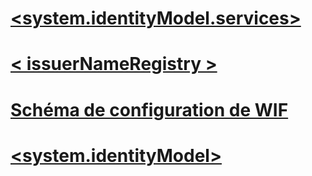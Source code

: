 # [<system.identityModel.services>](system-identitymodel-services.md)
# [<issuerTokenResolver>](issuertokenresolver.md)
# [<securityTokenHandlers>](securitytokenhandlers.md)
# [<trustedIssuers>](trustedissuers.md)
# [<sessionSecurityTokenCache>](sessionsecuritytokencache.md)
# [<claimType>](claimtype.md)
# [<wsFederation>](wsfederation.md)
# [<claimTypeRequired>](claimtyperequired.md)
# [<cookieHandler>](cookiehandler.md)
# [<x509SecurityTokenHandlerRequirement>](x509securitytokenhandlerrequirement.md)
# [<tokenReplayDetection>](tokenreplaydetection.md)
# [<customCookieHandler>](customcookiehandler.md)
# [<claimsAuthorizationManager>](claimsauthorizationmanager.md)
# [<federationConfiguration>](federationconfiguration.md)
# [<certificateValidator>](certificatevalidator.md)
# [<audienceUris>](audienceuris.md)
# [<chunkedCookieHandler>](chunkedcookiehandler.md)
# [<userNameSecurityTokenHandlerRequirement>](usernamesecuritytokenhandlerrequirement.md)
# [<serviceTokenResolver>](servicetokenresolver.md)
# [<claimsAuthenticationManager>](claimsauthenticationmanager.md)
# [<certificateValidation>](certificatevalidation.md)
# [<roleClaimType>](roleclaimtype.md)
# [< issuerNameRegistry >](issuernameregistry.md)
# [<vide>](clear.md)
# [Schéma de configuration de WIF](index.md)
# [<sessionTokenRequirement>](sessiontokenrequirement.md)
# [<add>](add.md)
# [<caches>](caches.md)
# [<serviceCertificate>](servicecertificate.md)
# [<remove>](remove.md)
# [<certificateReference>](certificatereference.md)
# [<securityTokenHandlerConfiguration>](securitytokenhandlerconfiguration.md)
# [<system.identityModel>](system-identitymodel.md)
# [<identityConfiguration>](identityconfiguration.md)
# [<nameClaimType>](nameclaimtype.md)
# [<tokenReplayCache>](tokenreplaycache.md)
# [<samlSecurityTokenRequirement>](samlsecuritytokenrequirement.md)
